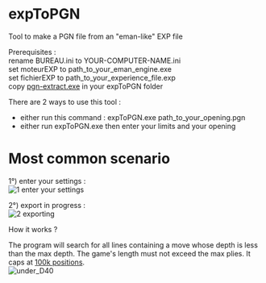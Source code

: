 # expToPGN
Tool to make a PGN file from an "eman-like" EXP file<p>

Prerequisites :<br>
rename BUREAU.ini to YOUR-COMPUTER-NAME.ini<br>
set moteurEXP to path_to_your_eman_engine.exe<br>
set fichierEXP to path_to_your_experience_file.exp<br>
copy [pgn-extract.exe](https://github.com/chris13300/expToPGN/blob/main/expToPGN/bin/Debug/pgn-extract.exe) in your expToPGN folder<p>

There are 2 ways to use this tool :<br>
- either run this command : expToPGN.exe path_to_your_opening.pgn<br>
- either run expToPGN.exe then enter your limits and your opening<p>

# Most common scenario
1°) enter your settings :<br>
![1 enter your settings](https://github.com/chris13300/expToPGN/blob/main/expToPGN/bin/Debug/1.%20set%20your%20limits.jpg)<p>

2°) export in progress :<br>
![2 exporting](https://github.com/chris13300/expToPGN/blob/main/expToPGN/bin/Debug/2.%20export.jpg)<p>

How it works ?<p>
The program will search for all lines containing a move whose depth is less than the max depth. The game's length must not exceed the max plies. It caps at [100k positions](https://github.com/chris13300/expToPGN/blob/main/expToPGN/modMain.vb#L159).<br>
![under_D40](https://github.com/chris13300/expToPGN/blob/main/expToPGN/bin/Debug/under_D40.jpg)<br>

